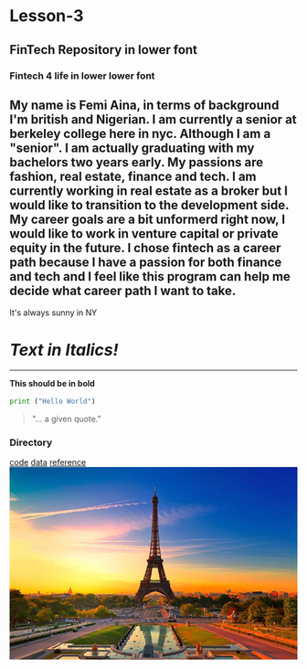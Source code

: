 # Lesson-3
## FinTech Repository in lower font
### Fintech 4 life in lower lower font

My name is Femi Aina, in terms of background I'm british and Nigerian. I am currently a senior at berkeley college here in nyc. Although I am a "senior". I am actually graduating with my bachelors two years early. My passions are fashion, real estate, finance and tech. I am currently working in real estate as a broker but I would like to transition to the development side.
My career goals are a bit unformerd right now, I would like to work in venture capital or private equity in the future.
I chose fintech as a career path because I have a passion for both finance and tech and I feel like this program can help me decide what career path I want to take.
---
It's always sunny in NY
# *Text in Italics!*

---
**This should be in bold**

``` python
print ("Hello World")
```
> "... a given quote."
### Directory

[code](code)
[data](data)
[reference](reference)
![markdown-image](eiffel-tower.jpg)
